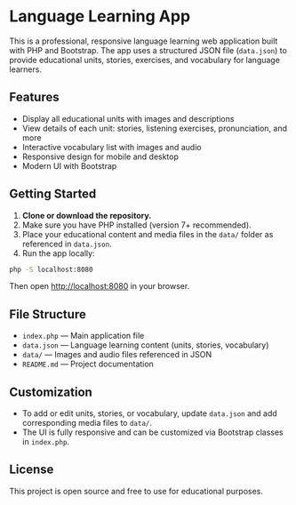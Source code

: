 
# Language Learning App

This is a professional, responsive language learning web application built with PHP and Bootstrap. The app uses a structured JSON file (`data.json`) to provide educational units, stories, exercises, and vocabulary for language learners.

## Features
- Display all educational units with images and descriptions
- View details of each unit: stories, listening exercises, pronunciation, and more
- Interactive vocabulary list with images and audio
- Responsive design for mobile and desktop
- Modern UI with Bootstrap

## Getting Started
1. **Clone or download the repository.**
2. Make sure you have PHP installed (version 7+ recommended).
3. Place your educational content and media files in the `data/` folder as referenced in `data.json`.
4. Run the app locally:

```bash
php -S localhost:8080
```

Then open [http://localhost:8080](http://localhost:8080) in your browser.

## File Structure
- `index.php` — Main application file
- `data.json` — Language learning content (units, stories, vocabulary)
- `data/` — Images and audio files referenced in JSON
- `README.md` — Project documentation

## Customization
- To add or edit units, stories, or vocabulary, update `data.json` and add corresponding media files to `data/`.
- The UI is fully responsive and can be customized via Bootstrap classes in `index.php`.

## License
This project is open source and free to use for educational purposes.